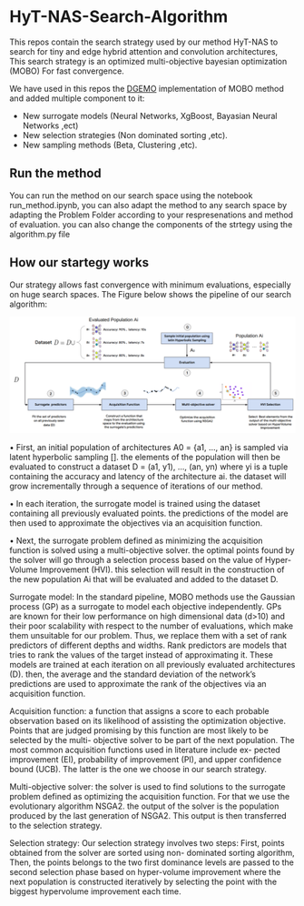 # HyT-NAS-Search-Algorithm
 
This repos contain the search strategy used by our method HyT-NAS to search for tiny and edge hybrid attention and convolution architectures,
This search strategy is an optimized multi-objective bayesian optimization (MOBO) For fast convergence. 

We have used in this repos the [DGEMO](https://github.com/yunshengtian/DGEMO) implementation of MOBO method and added multiple component to it: 
- New surrogate models (Neural Networks, XgBoost, Bayasian Neural Networks ,ect)
- New selection strategies (Non dominated sorting ,etc).
- New sampling methods (Beta, Clustering ,etc).

## Run the method 
You can run the method on our search space using the notebook run_method.ipynb, you can also adapt the method to any search space by adapting the Problem Folder according to your respresenations and method of evaluation. you can also change the components of the strtegy using the algorithm.py file

## How our startegy works
Our strategy allows fast convergence with minimum evaluations, especially on huge search spaces.
The Figure below shows the pipeline of our search algorithm:

![alt text](https://github.com/meclotfi/HyT-NAS-Search-Algorithm/blob/main/assets/SA.png?raw=true)

• First, an initial population of architectures A0 = {a1, ..., an} is sampled via latent hyperbolic sampling [].
the elements of the population will then be evaluated to construct a dataset D = (a1, y1), ..., (an, yn) where
yi is a tuple containing the accuracy and latency of the architecture ai. the dataset will grow incrementally
through a sequence of iterations of our method.

• In each iteration, the surrogate model is trained using the dataset containing all previously evaluated points. the
predictions of the model are then used to approximate the objectives via an acquisition function.

• Next, the surrogate problem defined as minimizing the acquisition function is solved using a multi-objective
solver. the optimal points found by the solver will go through a selection process based on the value of Hyper-
Volume Improvement (HVI). this selection will result in the construction of the new population Ai that will be
evaluated and added to the dataset D.

Surrogate model: In the standard pipeline, MOBO methods use the Gaussian process (GP) as a surrogate to model
each objective independently. GPs are known for their low performance on high dimensional data (d>10) and their poor
scalability with respect to the number of evaluations, which make them unsuitable for our problem. Thus, we replace them
with a set of rank predictors of different depths and widths.  Rank predictors are models that tries to rank the values of the target instead of approximating it. These models are trained at each iteration on all previously evaluated architectures (D).
then, the average and the standard deviation of the network’s predictions are used to approximate the rank of the objectives
via an acquisition function.

Acquisition function: a function that assigns a score to each probable observation based on its likelihood of assisting the
optimization objective. Points that are judged promising by this function are most likely to be selected by the multi-
objective solver to be part of the next population. The most common acquisition functions used in literature include ex-
pected improvement (EI), probability of improvement (PI), and upper confidence bound (UCB). The latter is the one we
choose in our search strategy.

Multi-objective solver: the solver is used to find solutions to the surrogate problem defined as optimizing the acquisition
function. For that we use the evolutionary algorithm NSGA2. the output of the solver is the population produced by the last
generation of NSGA2. This output is then transferred to the selection strategy.

Selection strategy: Our selection strategy involves two steps: First, points obtained from the solver are sorted using non-
dominated sorting algorithm, Then, the points belongs to the two first dominance levels are passed to the second selection
phase based on hyper-volume improvement where the next population is constructed iteratively by selecting the point with
the biggest hypervolume improvement each time. 
